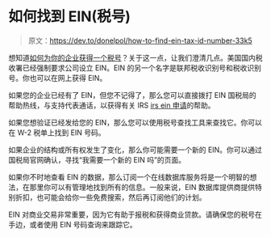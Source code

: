 # 如何找到 EIN(税号)

> 原文：<https://dev.to/donelpol/how-to-find-ein-tax-id-number-33k5>

想知道[如何为你的企业获得一个税号](https://www.irs-ein-tax-id.com/)？关于这一点，让我们澄清几点。美国国内税收署已经强制要求公司设立 EIN。EIN 的另一个名字是联邦税收识别号和税收识别号。你也可以在网上获得 EIN。

如果您的企业已经有了 EIN，但您不记得了，那么您可以直接拨打 EIN 国税局的帮助热线，与支持代表通话，以获得有关 IRS [irs ein 申请](https://www.irs-ein-tax-id.com/)的帮助。

如果您想验证已经发给您的 EIN，那么您可以使用税号查找工具来查找它。你可以在 W-2 税单上找到 EIN 号码。

如果企业的结构或所有权发生了变化，那么你可能需要一个新的 EIN。你可以通过国税局官网确认，寻找“我需要一个新的 EIN 吗”的页面。

如果你不时地查看 EIN 的数据，那么订阅一个在线数据库服务将是一个明智的想法，在那里你可以有管理地找到所有的信息。一般来说，EIN 数据库提供商提供特别折扣，也可能会给你一些免费搜索，然后再订阅他们的计划。

EIN 对商业交易非常重要，因为它有助于报税和获得商业贷款。请确保您的税号在手边，或者使用 EIN 号码查询来跟踪它。